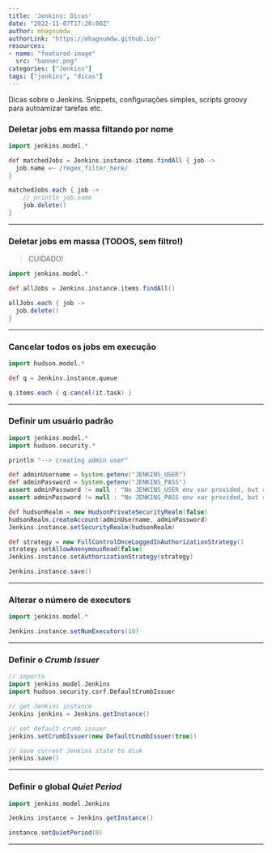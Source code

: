 ```yaml
---
title: 'Jenkins: Dicas'
date: "2022-11-07T17:26:00Z"
author: mhagnumdw
authorLink: "https://mhagnumdw.github.io/"
resources:
- name: "featured-image"
  src: "banner.png"
categories: ["Jenkins"]
tags: ["jenkins", "dicas"]
---
```


Dicas sobre o Jenkins. Snippets, configurações simples, scripts groovy para autoamizar tarefas etc.

<!--more-->

### Deletar jobs em massa filtando por nome

```groovy
import jenkins.model.*

def matchedJobs = Jenkins.instance.items.findAll { job ->
  job.name =~ /regex_filter_here/
}

matchedJobs.each { job ->
    // println job.name
    job.delete()
}
```

* * *

### Deletar jobs em massa (TODOS, sem filtro!)

> CUIDADO!

```groovy
import jenkins.model.*

def allJobs = Jenkins.instance.items.findAll()

allJobs.each { job ->
  job.delete()
}
```

* * *

### Cancelar todos os jobs em execução

```groovy
import hudson.model.*

def q = Jenkins.instance.queue

q.items.each { q.cancel(it.task) }
```

* * *

### Definir um usuário padrão

```groovy
import jenkins.model.*
import hudson.security.*

println "--> creating admin user"

def adminUsername = System.getenv("JENKINS_USER")
def adminPassword = System.getenv("JENKINS_PASS")
assert adminPassword != null : "No JENKINS_USER env var provided, but required"
assert adminPassword != null : "No JENKINS_PASS env var provided, but required"

def hudsonRealm = new HudsonPrivateSecurityRealm(false)
hudsonRealm.createAccount(adminUsername, adminPassword)
Jenkins.instance.setSecurityRealm(hudsonRealm)

def strategy = new FullControlOnceLoggedInAuthorizationStrategy()
strategy.setAllowAnonymousRead(false)
Jenkins.instance.setAuthorizationStrategy(strategy)

Jenkins.instance.save()
```

* * *

### Alterar o número de executors

```groovy
import jenkins.model.*

Jenkins.instance.setNumExecutors(10)
```

* * *

### Definir o _Crumb Issuer_

```groovy
// imports
import jenkins.model.Jenkins
import hudson.security.csrf.DefaultCrumbIssuer

// get Jenkins instance
Jenkins jenkins = Jenkins.getInstance()

// set default crumb issuer
jenkins.setCrumbIssuer(new DefaultCrumbIssuer(true))

// save current Jenkins state to disk
jenkins.save()
```

* * *

### Definir o global _Quiet Period_

```groovy
import jenkins.model.Jenkins

Jenkins instance = Jenkins.getInstance()

instance.setQuietPeriod(0)
```

* * *
